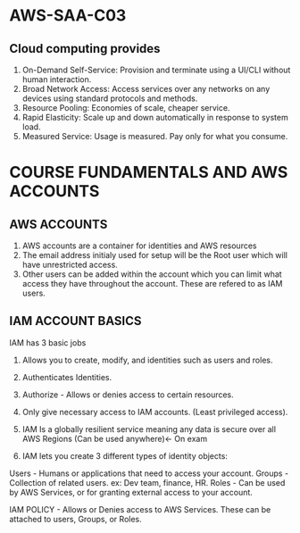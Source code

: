 # AWS-SAA-C03  
## Cloud computing provides

1. On-Demand Self-Service: Provision and terminate using a UI/CLI without human interaction.
2. Broad Network Access: Access services over any networks on any devices using standard protocols and methods.
3. Resource Pooling: Economies of scale, cheaper service.
4. Rapid Elasticity: Scale up and down automatically in response to system load.
5. Measured Service: Usage is measured. Pay only for what you consume.

# COURSE FUNDAMENTALS AND AWS ACCOUNTS

## AWS ACCOUNTS
1. AWS accounts are a container for identities and AWS resources
2. The email address initialy used for setup will be the Root user which will have unrestricted access.
3. Other users can be added within the account which you can limit what access they have throughout the account. These are refered to as IAM users.

## IAM ACCOUNT BASICS

IAM has 3 basic jobs
1. Allows you to create, modify, and identities such as users and roles.
2. Authenticates Identities.
3. Authorize - Allows or denies access to certain resources.

1. Only give necessary access to IAM accounts. (Least privileged access).
2. IAM Is a globally resilient service meaning any data is secure over all AWS Regions (Can be used anywhere)<- On exam
3. IAM lets you create 3 different types of identity objects:

Users - Humans or applications that need to access your account.
Groups - Collection of related users. ex: Dev team, finance, HR.
Roles - Can be used by AWS Services, or for granting external access to your account.

IAM POLICY - Allows or Denies access to AWS Services. These can be attached to users, Groups, or Roles. 
   

